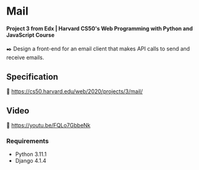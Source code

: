 # Mail
#### Project 3 from Edx | Harvard CS50's Web Programming with Python and JavaScript Course
✒️ Design a front-end for an email client that makes API calls to send and receive emails.

## Specification 
🚀 https://cs50.harvard.edu/web/2020/projects/3/mail/

## Video
🚀 https://youtu.be/FQLo7GbbeNk

### Requirements

* Python 3.11.1
* Django 4.1.4

